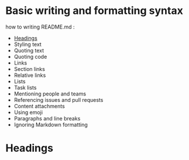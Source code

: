 # Basic writing and formatting syntax

how to writing README.md :
- [Headings](#Headings)
- Styling text
- Quoting text
- Quoting code
- Links
- Section links
- Relative links
- Lists
- Task lists
- Mentioning people and teams
- Referencing issues and pull requests
- Content attachments
- Using emoji
- Paragraphs and line breaks
- Ignoring Markdown formatting

# Headings
